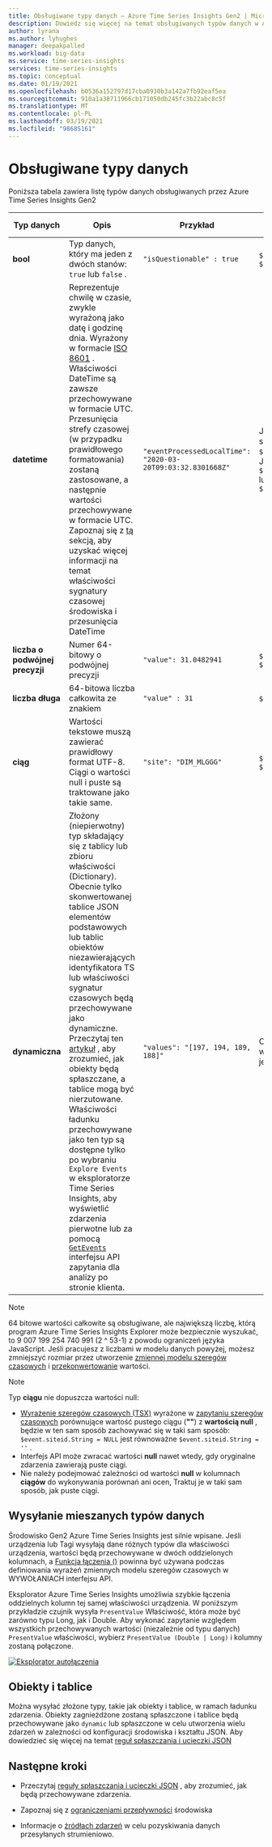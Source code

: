 ```yaml
---
title: Obsługiwane typy danych — Azure Time Series Insights Gen2 | Microsoft Docs
description: Dowiedz się więcej na temat obsługiwanych typów danych w Azure Time Series Insights Gen2.
author: lyrana
ms.author: lyhughes
manager: deepakpalled
ms.workload: big-data
ms.service: time-series-insights
services: time-series-insights
ms.topic: conceptual
ms.date: 01/19/2021
ms.openlocfilehash: b0536a152797d17cba0930b3a142a7fb92eaf5ea
ms.sourcegitcommit: 910a1a38711966cb171050db245fc3b22abc8c5f
ms.translationtype: MT
ms.contentlocale: pl-PL
ms.lasthandoff: 03/19/2021
ms.locfileid: "98685161"
---
```

# <a name="supported-data-types"></a>Obsługiwane typy danych

Poniższa tabela zawiera listę typów danych obsługiwanych przez Azure Time Series Insights Gen2

| Typ danych | Opis | Przykład | [Składnia wyrażenia szeregów czasowych](/rest/api/time-series-insights/reference-time-series-expression-syntax) | Nazwa kolumny właściwości w Parquet
|---|---|---|---|---|
| **bool** | Typ danych, który ma jeden z dwóch stanów: `true` lub `false` . | `"isQuestionable" : true` | `$event.isQuestionable.Bool` lub `$event['isQuestionable'].Bool` | `isQuestionable_bool`
| **datetime** | Reprezentuje chwilę w czasie, zwykle wyrażoną jako datę i godzinę dnia. Wyrażony w formacie [ISO 8601](https://www.iso.org/iso-8601-date-and-time-format.html) . Właściwości DateTime są zawsze przechowywane w formacie UTC. Przesunięcia strefy czasowej (w przypadku prawidłowego formatowania) zostaną zastosowane, a następnie wartości przechowywane w formacie UTC. Zapoznaj się z [tą](concepts-streaming-ingestion-event-sources.md#event-source-timestamp) sekcją, aby uzyskać więcej informacji na temat właściwości sygnatury czasowej środowiska i przesunięcia DateTime | `"eventProcessedLocalTime": "2020-03-20T09:03:32.8301668Z"` |  Jeśli "eventProcessedLocalTime" jest sygnaturą czasową źródła zdarzeń: `$event.$ts` . Jeśli jest to inna Właściwość JSON: `$event.eventProcessedLocalTime.DateTime` lub `$event['eventProcessedLocalTime'].DateTime` | `eventProcessedLocalTime_datetime`
| **liczba o podwójnej precyzji** | Numer 64-bitowy o podwójnej precyzji  | `"value": 31.0482941` | `$event.value.Double` lub `$event['value'].Double` |  `value_double`
| **liczba długa** | 64-bitowa liczba całkowita ze znakiem  | `"value" : 31` | `$event.value.Long` lub `$event['value'].Long` |  `value_long`
| **ciąg** | Wartości tekstowe muszą zawierać prawidłowy format UTF-8. Ciągi o wartości null i puste są traktowane jako takie same. |  `"site": "DIM_MLGGG"`| `$event.site.String` lub `$event['site'].String`| `site_string`
| **dynamiczna** | Złożony (niepierwotny) typ składający się z tablicy lub zbioru właściwości (Dictionary). Obecnie tylko skonwertowanej tablice JSON elementów podstawowych lub tablic obiektów niezawierających identyfikatora TS lub właściwości sygnatur czasowych będą przechowywane jako dynamiczne. Przeczytaj ten [artykuł](./concepts-json-flattening-escaping-rules.md) , aby zrozumieć, jak obiekty będą spłaszczane, a tablice mogą być nierzutowane. Właściwości ładunku przechowywane jako ten typ są dostępne tylko po wybraniu `Explore Events` w eksploratorze Time Series Insights, aby wyświetlić zdarzenia pierwotne lub za pomocą [`GetEvents`](/rest/api/time-series-insights/dataaccessgen2/query/execute#getevents) interfejsu API zapytania dla analizy po stronie klienta. |  `"values": "[197, 194, 189, 188]"` | Odwoływanie się do typów dynamicznych w wyrażeniu szeregów czasowych nie jest jeszcze obsługiwane. | `values_dynamic`

> [!NOTE]
> 64 bitowe wartości całkowite są obsługiwane, ale największą liczbę, którą program Azure Time Series Insights Explorer może bezpiecznie wyszukać, to 9 007 199 254 740 991 (2 ^ 53-1) z powodu ograniczeń języka JavaScript. Jeśli pracujesz z liczbami w modelu danych powyżej, możesz zmniejszyć rozmiar przez utworzenie [zmiennej modelu szeregów czasowych](./concepts-variables.md#numeric-variables) i [przekonwertowanie](/rest/api/time-series-insights/reference-time-series-expression-syntax#conversion-functions) wartości.

> [!NOTE]
> Typ **ciągu** nie dopuszcza wartości null:
>
> * [Wyrażenie szeregów czasowych (TSX)](/rest/api/time-series-insights/reference-time-series-expression-syntax) wyrażone w [zapytaniu szeregów czasowych](/rest/api/time-series-insights/reference-query-apis) porównujące wartość pustego ciągu (**""**) z **wartością null** , będzie w ten sam sposób zachowywać się w taki sam sposób: `$event.siteid.String = NULL` jest równoważne `$event.siteid.String = ''` .
> * Interfejs API może zwracać wartości **null** nawet wtedy, gdy oryginalne zdarzenia zawierają puste ciągi.
> * Nie należy podejmować zależności od wartości **null** w kolumnach **ciągów** do wykonywania porównań ani ocen, Traktuj je w taki sam sposób, jak puste ciągi.

## <a name="sending-mixed-data-types"></a>Wysyłanie mieszanych typów danych

Środowisko Gen2 Azure Time Series Insights jest silnie wpisane. Jeśli urządzenia lub Tagi wysyłają dane różnych typów dla właściwości urządzenia, wartości będą przechowywane w dwóch oddzielonych kolumnach, a [Funkcja łączenia ()](/rest/api/time-series-insights/reference-time-series-expression-syntax#other-functions) powinna być używana podczas definiowania wyrażeń zmiennych modelu szeregów czasowych w WYWOŁANIACH interfejsu API.

Eksplorator Azure Time Series Insights umożliwia szybkie łączenia oddzielnych kolumn tej samej właściwości urządzenia. W poniższym przykładzie czujnik wysyła `PresentValue` Właściwość, która może być zarówno typu Long, jak i Double. Aby wykonać zapytanie względem wszystkich przechowywanych wartości (niezależnie od typu danych) `PresentValue` właściwości, wybierz `PresentValue (Double | Long)` i kolumny zostaną połączone.

[![Eksplorator autołączenia](media\concepts-supported-data-types/explorer-auto-coalesce-sample.png)](media\concepts-supported-data-types/explorer-auto-coalesce-sample.png#lightbox)

## <a name="objects-and-arrays"></a>Obiekty i tablice

Można wysyłać złożone typy, takie jak obiekty i tablice, w ramach ładunku zdarzenia. Obiekty zagnieżdżone zostaną spłaszczone i tablice będą przechowywane jako `dynamic` lub spłaszczone w celu utworzenia wielu zdarzeń w zależności od konfiguracji środowiska i kształtu JSON. Aby dowiedzieć się więcej na temat [reguł spłaszczania i ucieczki JSON](./concepts-json-flattening-escaping-rules.md)

## <a name="next-steps"></a>Następne kroki

* Przeczytaj [reguły spłaszczania i ucieczki JSON](./concepts-json-flattening-escaping-rules.md) , aby zrozumieć, jak będą przechowywane zdarzenia.

* Zapoznaj się z [ograniczeniami przepływności](./concepts-streaming-ingress-throughput-limits.md) środowiska

* Informacje o [źródłach zdarzeń](concepts-streaming-ingestion-event-sources.md) w celu pozyskiwania danych przesyłanych strumieniowo.
